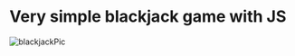# Very simple blackjack game with JS
![blackjackPic](https://user-images.githubusercontent.com/49163212/170045718-425de207-aadb-4fbc-9ec0-1ce7396b3dec.jpg)
